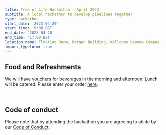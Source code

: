 ```yaml
---
title: Tree of Life Hackathon - April 2023
subtitle: A local hackathon to develop pipelines together
type: hackathon
start_date: '2023-04-20'
start_time: '9:00 BST'
end_date: '2023-04-20'
end_time: '17:00 BST'
location_name: Floating Room, Morgan Building, Wellcome Genome Campus.
import_typeform: true
---
```


## Food and Refreshments

We will have vouchers for beverages in the morning and afternoon. Lunch will be catered. Please enter your order [here](https://docs.google.com/spreadsheets/d/1qLFg2ZGLfDos3v29vyzbsv1X56kcEaPT-D7hflirkRQ).

</br>

## Code of conduct

Please note that by attending the hackathon you are agreeing to abide by our [Code of Conduct](http://pipelines.tol-dev.sanger.ac.uk/code_of_conduct).
